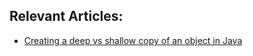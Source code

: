 ## Relevant Articles:
- [Creating a deep vs shallow copy of an object in Java](https://www.baeldung.com/java-object-copy)

